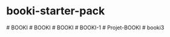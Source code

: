 # booki-starter-pack
#   B O O K I  
 #   B O O K I  
 #   B O O K I  
 #   B O O K I - 1  
 #   P r o j e t - B O O K I  
 #   b o o k i 3  
 